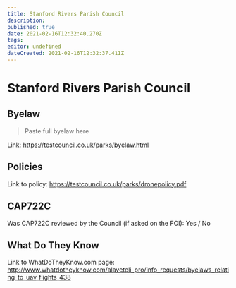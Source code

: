 ```yaml
---
title: Stanford Rivers Parish Council
description: 
published: true
date: 2021-02-16T12:32:40.270Z
tags: 
editor: undefined
dateCreated: 2021-02-16T12:32:37.411Z
---
```


# Stanford Rivers Parish Council


## Byelaw
> Paste full byelaw here

Link:
https://testcouncil.co.uk/parks/byelaw.html

## Policies
Link to policy:
https://testcouncil.co.uk/parks/dronepolicy.pdf

## CAP722C

Was CAP722C reviewed by the Council (if asked on the FOI): Yes / No

## What Do They Know

Link to WhatDoTheyKnow.com page:
http://www.whatdotheyknow.com/alaveteli_pro/info_requests/byelaws_relating_to_uav_flights_438

